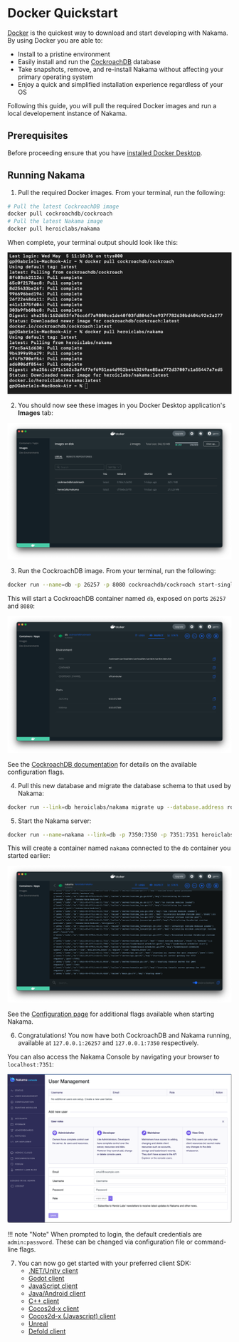 # Docker Quickstart

[Docker](https://www.docker.com/) is the quickest way to download and start developing with Nakama. By using Docker you are able to:

* Install to a pristine environment
* Easily install and run the [CockroachDB](https://www.cockroachlabs.com/) database
* Take snapshots, remove, and re-install Nakama without affecting your primary operating system
* Enjoy a quick and simplified installation experience regardless of your OS

Following this guide, you will pull the required Docker images and run a local developement instance of Nakama.

## Prerequisites

Before proceeding ensure that you have [installed Docker Desktop](https://docs.docker.com/get-docker/).

## Running Nakama

1. Pull the required Docker images. From your terminal, run the following:

```sh
# Pull the latest CockroachDB image
docker pull cockroachdb/cockroach
# Pull the latest Nakama image
docker pull heroiclabs/nakama
```

When complete, your terminal output should look like this:

![Pull docker images](images/docker-pull-result.png)

2. You should now see these images in you Docker Desktop application's **Images** tab:

![Docker Desktop images](images/docker-desktop-images.png)

3. Run the CockroachDB image. From your terminal, run the following:

```sh
docker run --name=db -p 26257 -p 8080 cockroachdb/cockroach start-single-node --insecure
```

This will start a CockroachDB container named `db`, exposed on ports `26257` and `8080`: 

![DB container](images/db-container.png)

See the [CockroachDB documentation](https://www.cockroachlabs.com/docs/v20.2/cockroach-start-single-node#security) for details on the available configuration flags.

4. Pull this new database and migrate the database schema to that used by Nakama:

```sh
docker run --link=db heroiclabs/nakama migrate up --database.address root@db:26257
```

5. Start the Nakama server:

```sh
docker run --name=nakama --link=db -p 7350:7350 -p 7351:7351 heroiclabs/nakama --database.address root@db:26257
```

This will create a container named `nakama` connected to the `db` container you started earlier:

![Nakama container](images/nakama-container.png)

See the [Configuration page](install-configuration.md) for additional flags available when starting Nakama.

6. Congratulations! You now have both CockroachDB and Nakama running, available at `127.0.0.1:26257` and `127.0.0.1:7350` respectively.

You can also access the Nakama Console by navigating your browser to `localhost:7351`:

![Nakama console](images/console.png)

!!! note "Note"
    When prompted to login, the default credentials are `admin:password`. These can be changed via configuration file or command-line flags.

7. You can now go get started with your preferred client SDK:
    * [.NET/Unity client](unity-client-guide.md)
    * [Godot client](godot-client-guide.md)
    * [JavaScript client](javascript-client-guide.md)
    * [Java/Android client](android-java-client-guide.md)
    * [C++ client](cpp-client-guide.md)
    * [Cocos2d-x client](cocos2d-x-client-guide.md)
    * [Cocos2d-x (Javascript) client](cocos2d-x-js-client-guide.md)
    * [Unreal](unreal-client-guide.md)
    * [Defold client](defold-client-guide.md)

